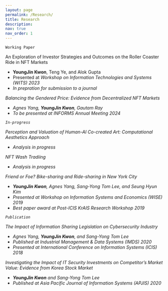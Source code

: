 ```yaml
---
layout: page
permalink: /Research/
title: Research
description:
nav: true
nav_order: 1
---
```


`Working Paper`

An Exploration of Investor Strategies and Outcomes on the Roller Coaster Ride in NFT Markets
- <b>YoungJin Kwon</b>, Teng Ye, and Alok Gupta 
- Presented at <i>Workshop on Information Technologies and Systems (WITS) 2023<i>
- In prepration for submission to a journal

Balancing the Gendered Price: Evidence from Decentralized NFT Markets
- Agnes Yang, <b>YoungJin Kwon</b>, Gautam Ray 
- To be presented at <i>INFORMS Annual Meeting 2024<i>

`In-progress`

Perception and Valuation of Human-AI Co-created Art: Computational Aesthetics Approach
- Analysis in progress

NFT Wash Tradiing
- Analysis in progress

Friend or Foe? Bike-sharing and Ride-sharing in New York City
- <b>YoungJin Kwon</b>, Agnes Yang, Sang-Yong Tom Lee, and Seung Hyun Kim
- Presented at <i>Workshop on Information Systems and Economics (WISE) 2019</i>
- Best paper award at <i>Post-ICIS KrAIS Research Workshop 2019</i>

`Publication`

The Impact of Information Sharing Legislation on Cybersecurity Industry
- Agnes Yang, <b>YoungJin Kwon</b>, and Sang-Yong Tom Lee
- Published at <i>Industrial Management & Data Systems (IMDS) 2020</i>
- Presented at <i>International Conference on Information Systems (ICIS) 2018</i>

Investigating the Impact of IT Security Investments on Competitor’s Market Value: Evidence from Korea Stock Market
- <b>YoungJin Kwon</b> and Sang-Yong Tom Lee
- Published at <i>Asia Pacific Journal of Information Systems (APJIS) 2020</i>
